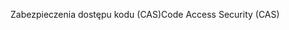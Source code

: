 <span data-ttu-id="a6048-101">Zabezpieczenia dostępu kodu (CAS)</span><span class="sxs-lookup"><span data-stu-id="a6048-101">Code Access Security (CAS)</span></span>